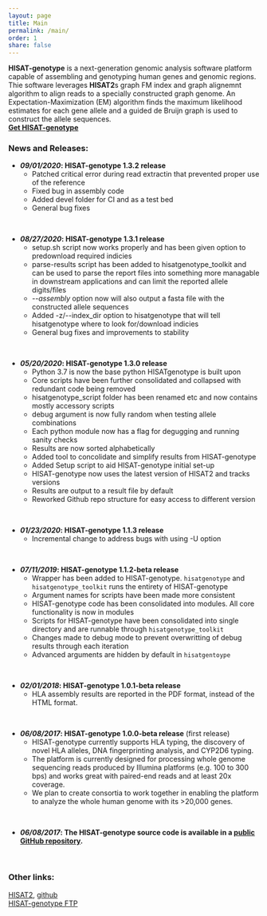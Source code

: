 ```yaml
---
layout: page
title: Main
permalink: /main/
order: 1
share: false
---
```


**HISAT-genotype** is a next-generation genomic analysis software platform capable of assembling and genotyping human genes and genomic regions. Thie software leverages **HISAT2**s graph FM index and graph alignemnt algorithm to align reads to a specially constructed graph genome. An Expectation-Maximization (EM) algorithm finds the maximum likelihood estimates for each gene allele and a guided de Bruijn graph is used to construct the allele sequences.  
[__Get HISAT-genotype__](https://github.com/DaehwanKimLab/hisat-genotype)

### News and Releases:
+ __*09/01/2020*: HISAT-genotype 1.3.2 release__
    - Patched critical error during read extractin that prevented proper use of the reference
    - Fixed bug in assembly code
    - Added devel folder for CI and as a test bed
    - General bug fixes
<br>

+ __*08/27/2020*: HISAT-genotype 1.3.1 release__
    - setup.sh script now works properly and has been given option to predownload required indicies
    - parse-results script has been added to hisatgenotype\_toolkit and can be used to parse the report files into something more managable in downstream applications and can limit the reported allele digits/files
    - *--assembly* option now will also output a fasta file with the constructed allele sequences
    - Added -z/--index\_dir option to hisatgenotype that will tell hisatgenotype where to look for/download indicies
    - General bug fixes and improvements to stability
<br>

+ __*05/20/2020*: HISAT-genotype 1.3.0 release__
    - Python 3.7 is now the base python HISATgenotype is built upon
    - Core scripts have been further consolidated and collapsed with redundant code being removed
    - hisatgenotype\_script folder has been renamed etc and now contains mostly accessory scripts
    - debug argument is now fully random when testing allele combinations
    - Each python module now has a flag for degugging and running sanity checks
    - Results are now sorted alphabetically
    - Added tool to concolidate and simplify results from HISAT-genotype
    - Added Setup script to aid HISAT-genotype initial set-up
    - HISAT-genotype now uses the latest version of HISAT2 and tracks versions
    - Results are output to a result file by default
    - Reworked Github repo structure for easy access to different version
<br>

+ __*01/23/2020*: HISAT-genotype 1.1.3 release__
    - Incremental change to address bugs with using -U option
<br>

+ __*07/11/2019*: HISAT-genotype 1.1.2-beta release__
    - Wrapper has been added to HISAT-genotype. `hisatgenotype` and `hisatgenotype_toolkit` runs the entirety of HISAT-genotype
    - Argument names for scripts have been made more consistent
    - HISAT-genotype code has been consolidated into modules. All core functionality is now in modules
    - Scripts for HISAT-genotype have been consolidated into single directory and are runnable through `hisatgenotype_toolkit`
    - Changes made to debug mode to prevent overwritting of debug results through each iteration
    - Advanced arguments are hidden by default in `hisatgentoype`  
<br>

+ __*02/01/2018*: HISAT-genotype 1.0.1-beta release__
    - HLA assembly results are reported in the PDF format, instead of the HTML format.  
<br>

+ __*06/08/2017*: HISAT-genotype 1.0.0-beta release__ (first release)
    - HISAT-genotype currently supports HLA typing, the discovery of novel HLA alleles, DNA fingerprinting analysis, and CYP2D6 typing.
    - The platform is currently designed for processing whole genome sequencing reads produced by Illumina platforms (e.g. 100 to 300 bps) and works great with paired-end reads and at least 20x coverage.
    - We plan to create consortia to work together in enabling the platform to analyze the whole human genome with its >20,000 genes.  
<br>

+ __*06/08/2017*: The HISAT-genotype source code is available in a [public GitHub repository](https://github.com/DaehwanKimLab/hisat-genotype).__  
<br>

### Other links:
[HISAT2](http://ccb.jhu.edu/software/hisat2/index.shtml), [github](https://github.com/DaehwanKimLab/hisat2)  
[HISAT-genotype FTP](ftp://ftp.ccb.jhu.edu/pub/infphilo/hisat-genotype/data)
